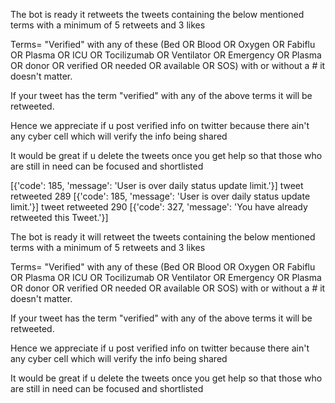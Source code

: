  The bot is ready it retweets the tweets containing the below mentioned terms with a minimum of 5 retweets and 3 likes 

 Terms= "Verified" with any of these (Bed OR Blood OR Oxygen OR Fabiflu OR Plasma OR ICU OR Tocilizumab OR Ventilator 
				       OR Emergency OR Plasma OR donor OR verified OR needed OR available OR SOS)
 with or without a # it doesn't matter.

 If your tweet has the term "verified" with any of the above terms it will be retweeted.

 Hence we appreciate if u post verified info on twitter because there ain't any cyber cell which will verify the info being shared 

 It would be great if u delete the tweets once you get help so that those who are still in need can be focused and shortlisted  




[{'code': 185, 'message': 'User is over daily status update limit.'}]
tweet retweeted 289
[{'code': 185, 'message': 'User is over daily status update limit.'}]
tweet retweeted 290
[{'code': 327, 'message': 'You have already retweeted this Tweet.'}]





 The bot is ready it will retweet the tweets containing the below mentioned terms with a minimum of 5 retweets and 3 likes 

 Terms= "Verified" with any of these (Bed OR Blood OR Oxygen OR Fabiflu OR Plasma OR ICU OR Tocilizumab OR Ventilator 
				       OR Emergency OR Plasma OR donor OR verified OR needed OR available OR SOS)
 with or without a # it doesn't matter.

 If your tweet has the term "verified" with any of the above terms it will be retweeted.

 Hence we appreciate if u post verified info on twitter because there ain't any cyber cell which will verify the info being shared 

 It would be great if u delete the tweets once you get help so that those who are still in need can be focused and shortlisted  








 
